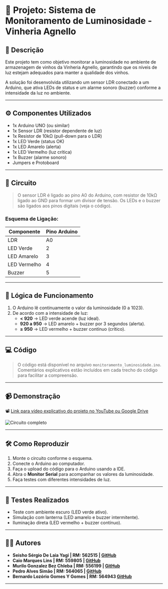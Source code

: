 # 🍷 Projeto: Sistema de Monitoramento de Luminosidade - Vinheria Agnello

## 📌 Descrição

Este projeto tem como objetivo monitorar a luminosidade no ambiente de armazenagem de vinhos da Vinheria Agnello, garantindo que os níveis de luz estejam adequados para manter a qualidade dos vinhos.

A solução foi desenvolvida utilizando um sensor LDR conectado a um Arduino, que ativa LEDs de status e um alarme sonoro (buzzer) conforme a intensidade da luz no ambiente.

---

## ⚙️ Componentes Utilizados

- 1x Arduino UNO (ou similar)
- 1x Sensor LDR (resistor dependente de luz)
- 1x Resistor de 10kΩ (pull-down para o LDR)
- 1x LED Verde (status OK)
- 1x LED Amarelo (alerta)
- 1x LED Vermelho (luz crítica)
- 1x Buzzer (alarme sonoro)
- Jumpers e Protoboard

---

## 📐 Circuito

> O sensor LDR é ligado ao pino A0 do Arduino, com resistor de 10kΩ ligado ao GND para formar um divisor de tensão.
> Os LEDs e o buzzer são ligados aos pinos digitais (veja o código).

### Esquema de Ligação:
| Componente     | Pino Arduino |
|----------------|--------------|
| LDR            | A0           |
| LED Verde      | 2            |
| LED Amarelo    | 3            |
| LED Vermelho   | 4            |
| Buzzer         | 5            |

---

## 🧠 Lógica de Funcionamento

1. O Arduino lê continuamente o valor da luminosidade (0 a 1023).
2. De acordo com a intensidade de luz:
   - **< 920** → LED verde acende (luz ideal).
   - **920 a 950** → LED amarelo + buzzer por 3 segundos (alerta).
   - **≥ 950** → LED vermelho + buzzer contínuo (crítico).

---

## 💻 Código

> O código está disponível no arquivo `monitoramento_luminosidade.ino`.  
> Comentários explicativos estão incluídos em cada trecho do código para facilitar a compreensão.

---

## 📹 Demonstração

📽️ [Link para vídeo explicativo do projeto no YouTube ou Google Drive](https://youtu.be/OkLkFdUQTN8)

![Circuito completo](main/imagem.png)

---

## 🛠️ Como Reproduzir

1. Monte o circuito conforme o esquema.
2. Conecte o Arduino ao computador.
3. Faça o upload do código para o Arduino usando a IDE.
4. Abra o **Monitor Serial** para acompanhar os valores da luminosidade.
5. Faça testes com diferentes intensidades de luz.

---

## 🧪 Testes Realizados

- Teste com ambiente escuro (LED verde ativo).
- Simulação com lanterna (LED amarelo e buzzer intermitente).
- Iluminação direta (LED vermelho + buzzer contínuo).

---

## 👨‍💻 Autores

- **Seisho Sérgio De Laia Yagi | RM: 562515 | [GitHub](https://github.com/sergioyagi)**
- **Caio Marques Lins | RM: 559805 | [GitHub](https://github.com/loffcm)**
- **Murilo Gonzalez Bez Chleba | RM: 556199 | [GitHub](https://github.com/MuriloBezChleba)**
- **Pedro Alves Simão | RM: 564065 | [GitHub](https://github.com/Pedro-Simao-Maker)**
- **Bernardo Lozório Gomes Y Gomes | RM: 564943 [GitHub](https://github.com/bernard0g)**

---

